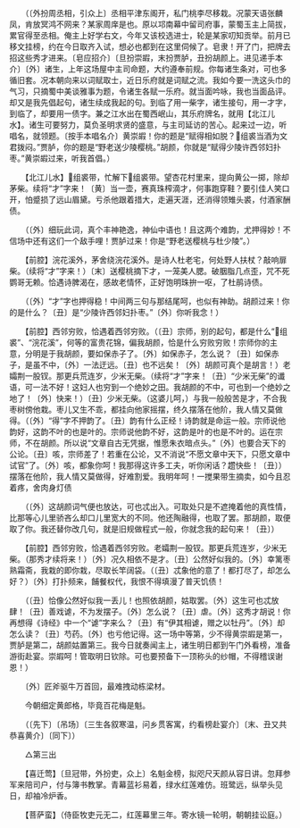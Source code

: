 <!-- { "loadSidebar": true } -->
　　（〔外扮周丞相，引众上〕丞相平津东阁开，私门桃李尽移栽。况蒙天语张麟凤，肯放冥鸿不网来？某家周庠是也。原以邛南幕中留司府事，蒙蜀玉主上简拔，累官得至丞相。俺主上好学右文，今年又该校选进士，轮是某家叨知贡举。前月已移文挂榜，约在今日取齐入试，想必也都到在这里伺候了。皂隶！开了门，把牌去招这些秀才进来。〔皂应招介〕〔旦扮崇嘏，末扮贾胪，丑扮胡颜上。进见递手本介〕〔外〕诸生，上年这场屋中主司命题，大约遵奉前规。你每诸生条对，可也多循旧套。况本朝向来以词赋取士，近日乐府就是词赋之流。我如今要一洗这头巾的气习，只摘蜀中美谈雅事为题，令诸生各赋一乐府。就当面吟咏，我也当面品评。却又是我先倡起句，诸生续成我起的句。到临了用一柴字，诸生接句，用一才字，到临了，却要用一债字。兼之江水出在蜀西岷山，其乐府牌名，就用【北江儿水】。诸生可要努力，莫负圣明求贤的盛意，与主司延访的苦心。起来过一边，听唱名，就领题。〔按手本唱名介〕黄崇嘏！你的题是“赋得相如脱？组裘当酒为文君拨闷。”贾胪，你的题是“野老送少陵樱桃。”胡颜，你就是“赋得少陵许西邻妇扑枣。”黄崇嘏过来，听我首倡。） 

　　【北江儿水】组裘带，忙解下组裘带。望杏花村里来，提向黄公一掷，除却茅柴。续将“才”字来！〔黄〕当一壶，赛真珠榨滴才，何事跑穿鞋？要引佳人笑口开，怕蹙损了远山眉黛。亏杀他跟着措大，走遍天涯，还消得领雉头裘，付酒家酬债。 

　　（〔外〕细玩此词，真个丰神艳逸，神仙中语也！且这两个难韵，尤押得妙！不信场中还有这们一个敌手哩！贾胪过来！你是“野老送樱桃与杜少陵”。） 

　　【前腔】浣花溪外，茅舍绕浣花溪外。是诗人杜老宅，何处野人扶杖？敲响扉柴。（续将“才”字来！）〔末〕送樱桃摘下才，一笼美人腮。破胭脂几点歪，咒不死鹦哥无赖。恰遇诗脾渴在，感故老情怀，正好饱明珠拚一呕，了杜鹃诗债。 

　　（〔外〕“才”字也押得稳！中间两三句与那结尾呵，也似有神助。胡颜过来！你的是什么？〔丑〕是“少陵许西邻妇扑枣。”〔外〕你听我念！） 

　　【前腔】西邻穷败，恰遇着西邻穷败。（〔丑〕宗师，别的起句，都是什么“组裘”、“浣花溪”，何等的富贵花锦，偏我胡颜，恰是什么穷败穷败！宗师你的主意，分明是于我胡颜，要如保赤子了。〔外〕如保赤子，怎么说？〔丑〕如保赤子，是虽不中，〔外〕一法迂远。〔丑〕也不远矣！〔外〕胡颜可真个是胡言！）老孀荆一股钗。那更兵荒连岁，少米无柴。（续将“才”字来！〔丑〕“少米无柴”的谶语，可一法不好！这妇人也穷到一个绝妙之田。我胡颜的不中，可也到一个绝妙之地了！〔外〕快来！）〔丑〕少米无柴。（这婆儿呵，）与我一般般苦是才，不合我枣树傍他栽。枣儿又生不乖，都挂向他家摇摆，终久摆落在他阶，我人情又莫做得。（〔外〕“得”字不押韵了。〔丑〕韵有什么正经！诗韵就是命运一般。宗师说他韵好，这韵不叶的也是叶的。宗师说他韵不好，这韵是叶的也是不叶的。运在宗师，不在胡颜。所以说“文章自古无凭据，惟愿朱衣暗点头。”〔外〕也要合天下的公论。〔丑〕咳，宗师差了！若重在公论，又不消说“不愿文章中天下，只愿文章中试官”了。〔外〕咳，都象你呵！我那得这许多工夫，听你闲话？趱快些！〔丑〕）摆落在他阶，我人情又莫做得，好难割爱。我明年呵！一搅果带生摘卖，如今且忍着疼，舍肉身灯债 

　　（〔外〕这胡颜词气便也放达，可也忒出入。可取处只是不遮掩着他的真性情，比那等心儿里骄吝么却口儿里宽大的不同。他还陶融得，也取了罢。那胡颜，取便取了你。我还替你改几句，就是旧规做程式一般，你就念我的起句来！〔丑〕） 

　　【前腔】西邻穷败，恰遇着西邻穷败。老孀荆一股钗。那更兵荒连岁，少米无柴。（那秀才续将来！）〔外〕况久相依不是才。〔丑〕公然好似我的。〔外〕幸篱枣熟霜斋，我栽的即你栽，尽取长竿阔袋。（〔丑〕忒象他的意了！都打尽了，却怎么好？）〔外〕打扑频来，餔餐权代，我恨不得填漫了普天饥债！ 

　　（〔丑〕恰像公然好似我一丢儿！也照依胡颜，姑取罢。〔外〕这生可也忒放肆！〔丑〕善戏谑，不为发摆子。〔外〕怎么说？〔丑〕虐。〔外〕这秀才胡说！你再想得《诗经》中一个“谑”字来么？〔丑〕有“伊其相谑，赠之以牡丹”。〔外〕却怎么读？〔丑〕芍药。〔外〕也亏他记得。这一场中等第，少不得黄崇嘏是第一，贾胪是第二，胡颜姑置第三。我今日就奏闻主上，诸生明日都到午门外看榜，准备游街赴宴。崇嘏呵！管取明日钦除。可也要预备下一顶称头的纱帽，不得稽误谢恩！） 

　　〔外〕匠斧驱牛万首回，最难拽动栋梁材。 

　　今朝细定黄郎格，毕竟百花梅是魁。 

　　（〔先下〕〔吊场〕〔三生各叙寒温，问乡贯客寓，约看榜赴宴介〕〔末、丑又共恭喜黄介〕〔同下〕） 

　　△第三出 

　　【喜迁莺】〔旦冠带，外扮吏，众上〕名魁金榜，拟咫尺天颜从容日讲。忽拜参军来陪司户，付与簿书教掌。青幕蓝衫易着，绿水红莲难仿。班鹭远，纵举头见日，却袖冷炉香。 

　　【菩萨蛮】（侍臣牧吏元无二，红莲幕里三年。寄水镜一轮明，朝朝挂讼庭。） 

